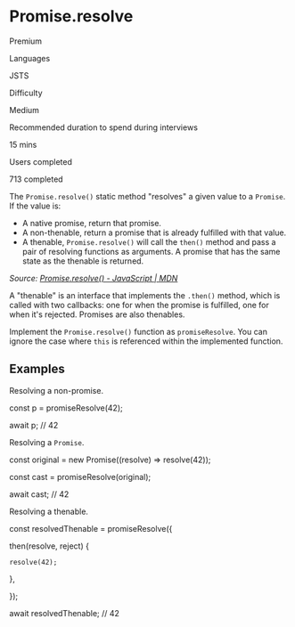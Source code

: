 # Promise.resolve

Premium

Languages

JSTS

Difficulty

Medium

Recommended duration to spend during interviews

15 mins

Users completed

713 completed

The `Promise.resolve()` static method "resolves" a given value to a `Promise`. If the value is:

- A native promise, return that promise.
- A non-thenable, return a promise that is already fulfilled with that value.
- A thenable, `Promise.resolve()` will call the `then()` method and pass a pair of resolving functions as arguments. A promise that has the same state as the thenable is returned.

_Source: [Promise.resolve() - JavaScript | MDN](https://developer.mozilla.org/en-US/docs/Web/JavaScript/Reference/Global_Objects/Promise/resolve)_

A "thenable" is an interface that implements the `.then()` method, which is called with two callbacks: one for when the promise is fulfilled, one for when it's rejected. Promises are also thenables.

Implement the `Promise.resolve()` function as `promiseResolve`. You can ignore the case where `this` is referenced within the implemented function.

## Examples

Resolving a non-promise.

const p = promiseResolve(42);

await p; // 42

Resolving a `Promise`.

const original = new Promise((resolve) => resolve(42));

const cast = promiseResolve(original);

await cast; // 42

Resolving a thenable.

const resolvedThenable = promiseResolve({

  then(resolve, reject) {

    resolve(42);

  },

});

await resolvedThenable; // 42